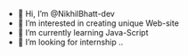 - 👋 Hi, I’m @NikhilBhatt-dev
- 👀 I’m interested in creating unique Web-site
- 🌱 I’m currently learning Java-Script
- 💞️ I’m looking for internship ..
